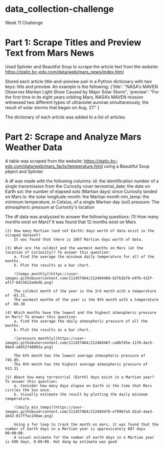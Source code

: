 # data_collection-challenge
Week 11 Challenge

# Part 1: Scrape Titles and Preview Text from Mars News
Used Splinter and Beautiful Soup to scrape the article text from the website: https://static.bc-edx.com/data/web/mars_news/index.html

Stored each article title-and-preview pair in a Python dictionary with two keys: title and preview. An example is the following:
    {'title': "NASA's MAVEN Observes Martian Light Show Caused by Major Solar Storm", 
        'preview': "For the first time in its eight years orbiting Mars, NASA’s MAVEN mission witnessed two different types of ultraviolet aurorae simultaneously, the result of solar storms that began on Aug. 27."
    }

The dictionary of each article was added to a list of articles.    


# Part 2: Scrape and Analyze Mars Weather Data
A table was scraped from the website: https://static.bc-edx.com/data/web/mars_facts/temperature.html using a Beautiful Soup pbject and Splinter


A df was made with the following columns:
    id: the identification number of a single transmission from the Curiosity rover
    terrestrial_date: the date on Earth
    sol: the number of elapsed sols (Martian days) since Curiosity landed on Mars
    ls: the solar longitude
    month: the Martian month
    min_temp: the minimum temperature, in Celsius, of a single Martian day (sol)
    pressure: The atmospheric pressure at Curiosity's location

The df data was analyszed to answer the following questions: 
    (1) How many months exist on Mars?
        It was found that 12 months exist on Mars

    (2) How many Martian (and not Earth) days worth of data exist in the scraped dataset?
        It was found that there is 1867 Martian days worth of data.

    (3) What are the coldest and the warmest months on Mars (at the location of Curiosity)? To answer this question:
        a. Find the average the minimum daily temperature for all of the months.
        b. Plot the results as a bar chart.
        
        ![temps_monthly](https://user-images.githubusercontent.com/111457464/212484460-82fb1b7b-e97b-415f-af17-84c5622ede5b.png)

        The coldest month of the year is the 3rd month with a temperature of -83.31.
        The warmest monthe of the year is the 8th month with a temperature of -68.38

    (4) Which months have the lowest and the highest atmospheric pressure on Mars? To answer this question:
        a. Find the average the daily atmospheric pressure of all the months.
        b. Plot the results as a bar chart.
        
        ![pressure_monthly](https://user-images.githubusercontent.com/111457464/212484467-ca0b7d5e-1170-4ec5-88ed-a8452f48901a.png)

        The 6th month has the lowest average atmospheric pressure of 745.05.
        The 9th month has the highest average atmospheric pressure of 913.31

    (5) About how many terrestrial (Earth) days exist in a Martian year? To answer this question:
        a. Consider how many days elapse on Earth in the time that Mars circles the Sun once.
        b. Visually estimate the result by plotting the daily minimum temperature.
        
        ![daily_min_temps](https://user-images.githubusercontent.com/111457464/212484478-ef99bfa5-d2a5-4ae3-ab42-017ffac240ae.png)

        Using a for loop to track the month on mars, it was found that the number of Earth days in a Martian year is approxicately 687 days 00:00:00.
        A visual estimate for the number of earth days in a Martian year is 690 days, 0:00:00. Hot dang my estimate was good
